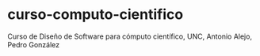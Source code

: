 # curso-computo-cientifico
Curso de Diseño de Software para cómputo científico, UNC, Antonio Alejo, Pedro González

